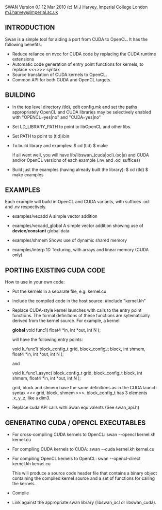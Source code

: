 SWAN Version 0.1 
12 Mar 2010
(c) M J Harvey, Imperial College London  <m.j.harvey@imperial.ac.uk>


INTRODUCTION
------------

Swan is a simple tool for aiding a port from CUDA to OpenCL. 
It has the following benefits:

* Reduce reliance on nvcc for CUDA code by replacing the CUDA runtime extensions
* Automatic code generation of entry point functions for kernels, to replace <<<>>> syntax
* Source translation of CUDA kernels to OpenCL.
* Common API for both CUDA and OpenCL targets.
  

BUILDING
--------

* In the top level directory (tld), edit config.mk and set the paths appropriately
  OpenCL and CUDA libraries may be selectively enabled with "OPENCL=yes|no" and
	"CUDA=yes|no"

* Set LD_LIBRARY_PATH to point to libOpenCL and other libs.
* Set PATH to point to (tld)/bin

* To build library and examples:
  $ cd (tld)
	$ make

	If all went well, you will have lib/libswan_(cuda|ocl).(so|a) 
	and CUDA and/or OpenCL versions of each example (.nv and .ocl suffices)  

* Build just the examples (having already built the library):
	$ cd (tld)
	$ make examples

EXAMPLES
--------

Each example will build in OpenCL and CUDA variants, with suffices .ocl and .nv respectively.

* examples/vecadd
  A simple vector addition

* examples/vecadd_global
	A simple vector addition showing use of __device__/__constant__ global data

* examples/shmem
	Shows use of dynamic shared memory

* examples/interp
  1D Texturing, with arrays and linear memory (CUDA only)


PORTING EXISTING CUDA CODE
--------------------------

How to use in your own code:

* Put the kernels in a separate file, e.g. kernel.cu

* Include the compiled code in the host source:
	#include "kernel.kh"

* Replace CUDA-style kernel launches with calls to the entry point
  functions.  The formal definitions of these functions are
  sytematically derived from the kernel source. For example, a kernel:

	__global__ void func1( float4 *in, int *out, int N );

  will have the following entry points:

	void k_func1( block_config_t grid, block_config_t block, int shmem, float4 *in, int *out, int N );
	
  and

	void k_func1_async( block_config_t grid, block_config_t block, int shmem, float4 *in, int *out, int N );

  grid, block and shmem have the same definitions as in the CUDA launch syntax 
  <<< grid, block, shmem >>>. block_config_t has 3 elements .x,.y,.z, like a dim3.

* Replace cuda API calls with Swan equivalents (See swan_api.h)


GENERATING CUDA / OPENCL EXECUTABLES
------------------------------------

* For cross-compiling CUDA kernels to OpenCL:
	swan --opencl kernel.kh kernel.cu

* For compiling CUDA kernels to CUDA:
	swan --cuda kernel.kh kernel.cu

* For compiling OpenCL kernels to OpenCL:
  swan --opencl-direct kernel.kh kernel.cu

  This will produce a source code header file that contains a binary object
	containing the compiled kernel source and a set of functions for calling the 
	kernels. 

* Compile 

* Link against the appropriate swan library (libswan_ocl or libswan_cuda).
